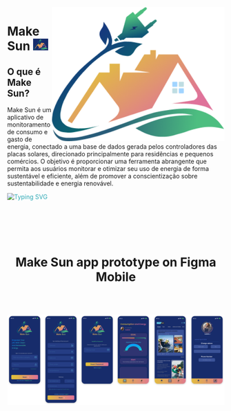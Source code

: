 <img src="icon-makeSun.png" min-width="400px" max-width="400px" width="400px" align="right" alt="Computador iuriCode">

<h1 align="left"><b>Make Sun </b><img src="logo-makeSun.png" width="35">
</h1>

## O que é Make Sun?
Make Sun é um aplicativo de monitoramento de consumo e gasto de energia, conectado a uma base de dados gerada pelos controladores das placas solares, direcionado principalmente para residências e pequenos comércios. O objetivo é proporcionar uma ferramenta abrangente que permita aos usuários monitorar e otimizar seu uso de energia de forma sustentável e eficiente, além de promover a conscientização sobre sustentabilidade e energia renovável.


<p align="left" style="margin-bottom: 70px;">
<img src="https://readme-typing-svg.herokuapp.com?font=Fira+Code&pause=1000&width=435&lines=Empower+your+lIFE+with+clean+and+renewable+energy.;Make+a+difference,+Make+Sun!!+%3A)" alt="Typing SVG" width="470" style="color: #2FAAB6"/>
</p>

<br>

<h1 align="center" style="margin-bottom: 70px;">Make Sun app prototype on Figma Mobile</h1>

<img src="Figma-prototipo.png"/>

<br>
